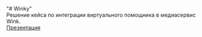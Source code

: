 "# Winky"<br>
Решение кейса по интеграции виртуального помощника в медиасервис Wink.<br>
[Презентация](https://disk.yandex.ru/i/IoWwEhQ46hoZYw)
